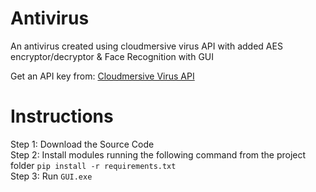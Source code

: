 # Antivirus
An antivirus created using cloudmersive virus API with added AES encryptor/decryptor &amp; Face Recognition with GUI

Get an API key from: <a href='cloudmersive.com/virus-api'>Cloudmersive Virus API</a>

# Instructions
Step 1: Download the Source Code\
Step 2: Install modules running the following command from the project folder ```pip install -r requirements.txt```\
Step 3: Run ```GUI.exe```
